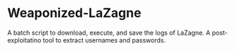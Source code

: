 # Weaponized-LaZagne
A batch script to download, execute, and save the logs of LaZagne. A post-exploitatino tool to extract usernames and passwords.
